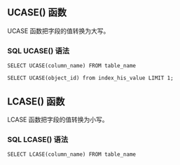 ## UCASE() 函数

UCASE 函数把字段的值转换为大写。

### SQL UCASE() 语法

```
SELECT UCASE(column_name) FROM table_name
```

```
SELECT UCASE(object_id) from index_his_value LIMIT 1;
```

## LCASE() 函数

LCASE 函数把字段的值转换为小写。

### SQL LCASE() 语法

```
SELECT LCASE(column_name) FROM table_name
```

